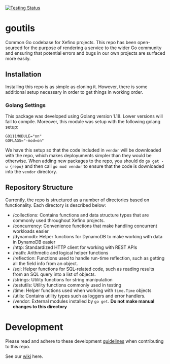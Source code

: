 [![Testing Status](https://github.com/xefino/goutils/workflows/Test%20%Commits/badge.svg)](https://github.com/xefino/goutils/actions)

# goutils
Common Go codebase for Xefino projects. This repo has been open-sourced for the purpose of rendering a service to the wider Go community and ensuring that potential errors and bugs in our own projects are surfaced more easily.

## Installation
Installing this repo is as simple as cloning it. However, there is some additional setup necessary in order to get things in working order.

### Golang Settings
This package was developed using Golang version 1.18. Lower versions will fail to compile. Moreover, this module was setup with the following golang setup:

```
GO111MODULE="on"
GOFLAGS="-mod=on"
```

We have this setup so that the code included in `vendor` will be downloaded with the repo, which makes deployuments simpler than they would be otherwise. When adding new packages to the repo, you should do `go get -u {repo}` and then call `go mod vendor` to ensure that the code is downloaded into the `vendor` directory.

## Repository Structure
Currently, the repo is structured as a number of directories based on functionality. Each directory is described below:

- /collections: Contains functions and data structure types that are commonly used throughout Xefino projects.
- /concurrency: Convenience functions that make handling concurrent workloads easier
- /dynamodb: Helper functions for DynamoDB to make working with data in DynamoDB easier
- /http: Standardized HTTP client for working with REST APIs
- /math: Arithmetic and logical helper functions
- /reflection: Functions used to handle run-time reflection, such as getting all the field info from an object.
- /sql: Helper functions for SQL-related code, such as reading results from an SQL query into a list of objects.
- /strings: Utility functions for string manipulation
- /testutils: Utility functions commonly used in testing
- /time: Helper functions used when working with `time.Time` objects
- /utils: Contains utility types such as loggers and error handlers.
- /vendor: External modules installed by `go get`. **Do not make manual changes to this directory**

# Development
Please read and adhere to these development [guidelines](CONTRIBUTING.md) when contributing to this repo.

See our [wiki](https://github.com/xefino/goutils/wiki) here.
